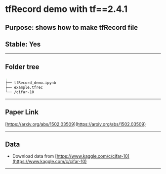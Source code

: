 # tfRecord demo with tf==2.4.1
## Purpose: shows how to make tfRecord file 
## Stable: Yes

---

## Folder tree 
```bash
.
├── tfRecord_demo.ipynb
├── example.tfrec
└── /cifar-10
```

---

## Paper Link
[https://arxiv.org/abs/1502.03509](https://arxiv.org/abs/1502.03509)

---

## Data
* Download data from [https://www.kaggle.com/c/cifar-10](https://www.kaggle.com/c/cifar-10)

---



